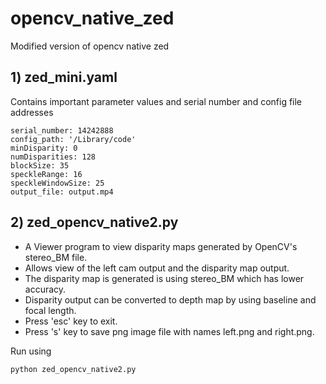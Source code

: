 # opencv_native_zed
Modified version of opencv native zed 


## 1) zed_mini.yaml

Contains important parameter values and serial number and config file addresses

```
serial_number: 14242888
config_path: '/Library/code'
minDisparity: 0
numDisparities: 128
blockSize: 35
speckleRange: 16
speckleWindowSize: 25
output_file: output.mp4
```

## 2) zed_opencv_native2.py
-	A Viewer program to view disparity maps generated by OpenCV's stereo_BM file.
-	Allows view of the left cam output and the disparity map output.
-	The disparity map is generated is using stereo_BM which has lower accuracy.
-	Disparity output can be converted to depth map by using baseline and focal length.
-	Press 'esc' key to exit.
-	Press 's' key to save png image file with names left.png and right.png.

Run using 

```
python zed_opencv_native2.py
```

